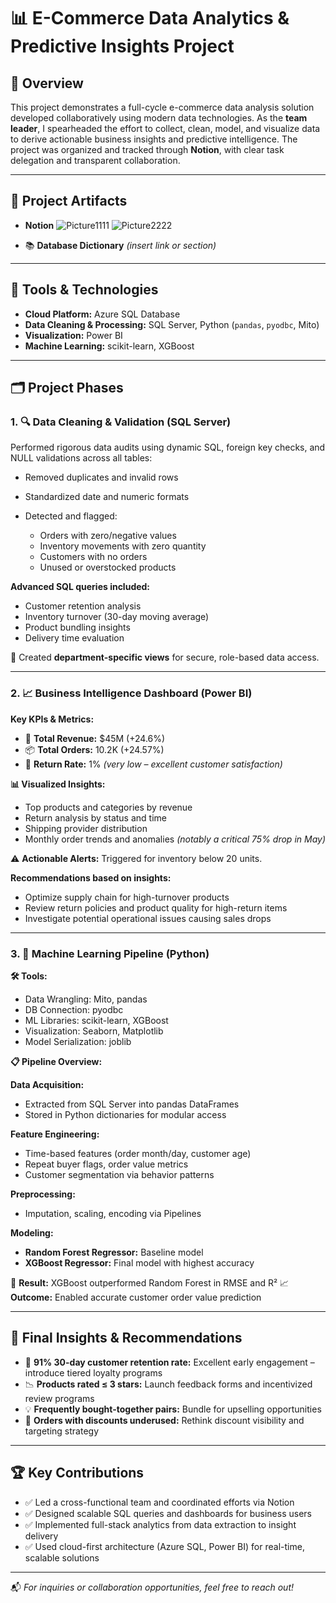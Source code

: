 
# 📊 E-Commerce Data Analytics & Predictive Insights Project

## 🔖 Overview

This project demonstrates a full-cycle e-commerce data analysis solution developed collaboratively using modern data technologies. As the **team leader**, I spearheaded the effort to collect, clean, model, and visualize data to derive actionable business insights and predictive intelligence. The project was organized and tracked through **Notion**, with clear task delegation and transparent collaboration.

---

## 🔗 Project Artifacts

* **Notion**
  ![Picture1111](https://github.com/user-attachments/assets/947af9cd-32a4-40d3-8974-b68b7d5a4088)
  ![Picture2222](https://github.com/user-attachments/assets/f014292a-8074-4374-aff1-1294fde59cb7)


* 📚 **Database Dictionary** *(insert link or section)*

---

## 🧩 Tools & Technologies

* **Cloud Platform:** Azure SQL Database
* **Data Cleaning & Processing:** SQL Server, Python (`pandas`, `pyodbc`, Mito)
* **Visualization:** Power BI
* **Machine Learning:** scikit-learn, XGBoost


---

## 🗂️ Project Phases

### 1. 🔍 Data Cleaning & Validation (SQL Server)

Performed rigorous data audits using dynamic SQL, foreign key checks, and NULL validations across all tables:

* Removed duplicates and invalid rows
* Standardized date and numeric formats
* Detected and flagged:

  * Orders with zero/negative values
  * Inventory movements with zero quantity
  * Customers with no orders
  * Unused or overstocked products

**Advanced SQL queries included:**

* Customer retention analysis
* Inventory turnover (30-day moving average)
* Product bundling insights
* Delivery time evaluation

📌 Created **department-specific views** for secure, role-based data access.

---

### 2. 📈 Business Intelligence Dashboard (Power BI)

**Key KPIs & Metrics:**

* 🧾 **Total Revenue:** \$45M (+24.6%)
* 📦 **Total Orders:** 10.2K (+24.57%)
* 🔁 **Return Rate:** 1% *(very low – excellent customer satisfaction)*

**📊 Visualized Insights:**

* Top products and categories by revenue
* Return analysis by status and time
* Shipping provider distribution
* Monthly order trends and anomalies *(notably a critical 75% drop in May)*

⚠️ **Actionable Alerts:** Triggered for inventory below 20 units.

**Recommendations based on insights:**

* Optimize supply chain for high-turnover products
* Review return policies and product quality for high-return items
* Investigate potential operational issues causing sales drops

---

### 3. 🧠 Machine Learning Pipeline (Python)

**🛠 Tools:**

* Data Wrangling: Mito, pandas
* DB Connection: pyodbc
* ML Libraries: scikit-learn, XGBoost
* Visualization: Seaborn, Matplotlib
* Model Serialization: joblib

**📋 Pipeline Overview:**

**Data Acquisition:**

* Extracted from SQL Server into pandas DataFrames
* Stored in Python dictionaries for modular access

**Feature Engineering:**

* Time-based features (order month/day, customer age)
* Repeat buyer flags, order value metrics
* Customer segmentation via behavior patterns

**Preprocessing:**

* Imputation, scaling, encoding via Pipelines

**Modeling:**

* **Random Forest Regressor:** Baseline model
* **XGBoost Regressor:** Final model with highest accuracy

🧠 **Result:** XGBoost outperformed Random Forest in RMSE and R²
📈 **Outcome:** Enabled accurate customer order value prediction

---

## 🎯 Final Insights & Recommendations

* 🚀 **91% 30-day customer retention rate:** Excellent early engagement – introduce tiered loyalty programs
* 📉 **Products rated ≤ 3 stars:** Launch feedback forms and incentivized review programs
* 💡 **Frequently bought-together pairs:** Bundle for upselling opportunities
* 🔁 **Orders with discounts underused:** Rethink discount visibility and targeting strategy

---

## 🏆 Key Contributions

* ✅ Led a cross-functional team and coordinated efforts via Notion
* ✅ Designed scalable SQL queries and dashboards for business users
* ✅ Implemented full-stack analytics from data extraction to insight delivery
* ✅ Used cloud-first architecture (Azure SQL, Power BI) for real-time, scalable solutions

---

📬 *For inquiries or collaboration opportunities, feel free to reach out!*

